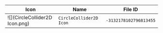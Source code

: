 | Icon | Name | File ID |
| ---  | ---  | ---     |
| ![](CircleCollider2D Icon.png) | `CircleCollider2D Icon` | `-3132178102796813455` |
